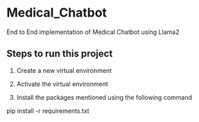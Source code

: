 # Medical_Chatbot
End to End implementation of Medical Chatbot using Llama2

## Steps to run this project

1. Create a new virtual environment

2. Activate the virtual environment

3. Install the packages mentioned using the following command

pip install -r requirements.txt

